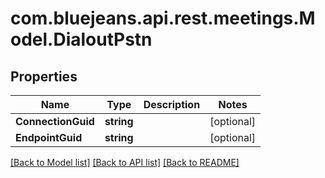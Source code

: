 # com.bluejeans.api.rest.meetings.Model.DialoutPstn
## Properties

Name | Type | Description | Notes
------------ | ------------- | ------------- | -------------
**ConnectionGuid** | **string** |  | [optional] 
**EndpointGuid** | **string** |  | [optional] 

[[Back to Model list]](../README.md#documentation-for-models) [[Back to API list]](../README.md#documentation-for-api-endpoints) [[Back to README]](../README.md)

